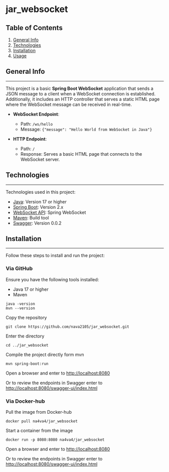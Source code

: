 # jar_websocket

## Table of Contents
1. [General Info](#general-info)
2. [Technologies](#technologies)
3. [Installation](#installation)
4. [Usage](#usage)

## General Info
***  
This project is a basic **Spring Boot WebSocket** application that sends a JSON message to a client when a WebSocket connection is established. Additionally, it includes an HTTP controller that serves a static HTML page where the WebSocket message can be received in real-time.

- **WebSocket Endpoint**:
  - Path: `/ws/hello`
  - Message: `{"message": "Hello World from WebSocket in Java"}`

- **HTTP Endpoint**:
  - Path: `/`
  - Response: Serves a basic HTML page that connects to the WebSocket server.

## Technologies
***  
Technologies used in this project:
- [Java](https://www.oracle.com/java/): Version 17 or higher
- [Spring Boot](https://spring.io/projects/spring-boot): Version 2.x
- [WebSocket API](https://docs.spring.io/spring-framework/docs/current/reference/html/web.html): Spring WebSocket
- [Maven](https://maven.apache.org): Build tool
- [Swagger](https://swagger.io/docs): Version 0.0.2

## Installation
***  
Follow these steps to install and run the project: 
### Via GitHub
Ensure you have the following tools installed:
- Java 17 or higher
- Maven  

```
java -version
mvn --version
```
Copy the repository
```
git clone https://github.com/nava2105/jar_websocket.git
```
Enter the directory
```
cd ../jar_websocket
```
Compile the project directly form mvn
```
mvn spring-boot:run
```
Open a browser and enter to
[http://localhost:8080](http://localhost:8080)


Or to review the endpoints in Swagger enter to
[http://localhost:8080/swagger-ui/index.html](http://localhost:8080/swagger-ui/index.html)
### Via Docker-hub
Pull the image from Docker-hub
```
docker pull na4va4/jar_websocket
```
Start a container from the image
```
docker run -p 8080:8080 na4va4/jar_websocket
```
Open a browser and enter to
[http://localhost:8080](http://localhost:8080)


Or to review the endpoints in Swagger enter to
[http://localhost:8080/swagger-ui/index.html](http://localhost:8080/swagger-ui/index.html)